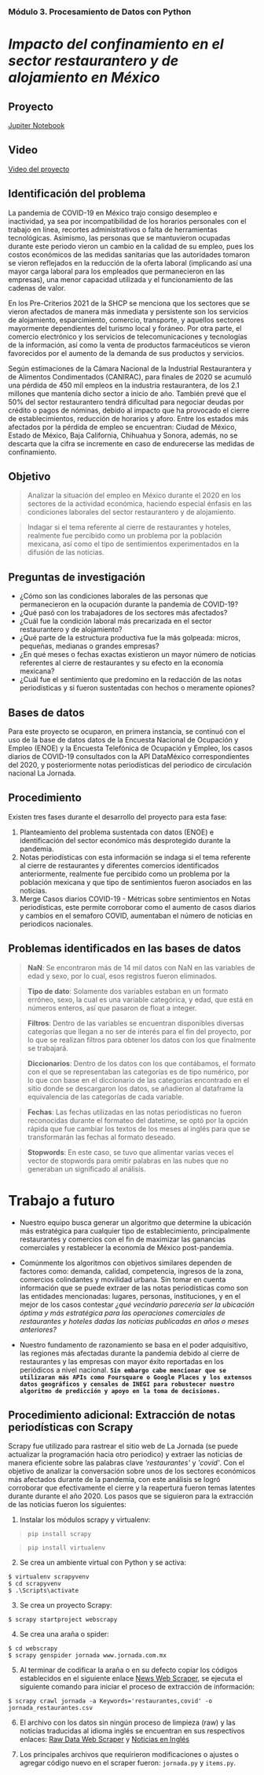 ### Módulo 3. Procesamiento de Datos con Python 

# *Impacto del confinamiento en el sector restaurantero y de alojamiento en México*

## Proyecto
[Jupiter Notebook](https://github.com/Walt9819/factores-impacto-desempleo-mexico/blob/main/Python/FactoresDeImpactoEnDesempleoMX.ipynb)

## Video

[Video del proyecto](https://youtu.be/n-_0N_6R-FY)

## Identificación del problema
La pandemia de COVID-19 en México trajo consigo desempleo e inactividad, ya sea por incompatibilidad de los horarios personales con el trabajo en línea, recortes administrativos o falta de herramientas tecnológicas. Asimismo, las personas que se mantuvieron ocupadas durante este periodo vieron un cambio en la calidad de su empleo, pues los costos económicos de las medidas sanitarias que las autoridades tomaron se vieron reflejados en la reducción de la oferta laboral (implicando así una mayor carga laboral para los empleados que permanecieron en las empresas), una menor capacidad utilizada y el funcionamiento de las cadenas de valor.

En los Pre-Criterios 2021 de la SHCP se menciona que los sectores que se vieron afectados de manera más inmediata y persistente son los servicios de alojamiento, esparcimiento, comercio, transporte, y aquellos sectores mayormente dependientes del turismo local y foráneo. Por otra parte, el comercio electrónico y los servicios de telecomunicaciones y tecnologías de la información, así como la venta de productos farmacéuticos se vieron favorecidos por el aumento de la demanda de sus productos y servicios. 

Según estimaciones de la Cámara Nacional de la Industrial Restaurantera y de Alimentos Condimentados (CANIRAC), para finales de 2020 se acumuló una pérdida  de 450 mil empleos en la industria restaurantera, de los 2.1 millones que mantenía dicho sector a inicio de año. También prevé que el 50% del sector restaurantero tendrá dificultad para negociar deudas por crédito o pagos de nóminas, debido al impacto que ha provocado el cierre de establecimientos, reducción de horarios y aforo. Entre los estados más afectados por la pérdida de empleo se encuentran: Ciudad de México, Estado de México, Baja California, Chihuahua y Sonora, además, no se descarta que la cifra se incremente en caso de endurecerse las medidas de confinamiento.


## Objetivo
> Analizar la situación del empleo en México durante el 2020 en los sectores de la actividad económica, haciendo especial énfasis en las condiciones laborales del sector restaurantero y de alojamiento.

> Indagar si el tema referente al cierre de restaurantes y hoteles, realmente fue percibido como un problema por la población mexicana, así como el tipo de sentimientos experimentados en la difusión de las noticias.

## Preguntas de investigación
*	¿Cómo son las condiciones laborales de las personas que permanecieron en la ocupación durante la pandemia de COVID-19? 
*	¿Qué pasó con los trabajadores de los sectores más afectados? 
*	¿Cuál fue la condición laboral más precarizada en el sector restaurantero y de alojamiento?
*	¿Qué parte de la estructura productiva fue la más golpeada: micros, pequeñas, medianas o grandes empresas?
*   ¿En qué meses o fechas exactas existieron un mayor número de noticias referentes al cierre de restaurantes y su efecto en la economía mexicana?
*   ¿Cuál fue el sentimiento que predomino en la redacción de las notas periodisticas y si fueron sustentadas con hechos o meramente opiones?

## Bases de datos
Para este proyecto se ocuparon, en primera instancia, se continuó con el uso de la base de datos datos de la Encuesta Nacional de Ocupación y Empleo (ENOE) y la Encuesta Telefónica de Ocupación y Empleo, los casos diarios de COVID-19 consultados con la API DataMéxico correspondientes del 2020, y posteriormente notas periodísticas del periodico de circulación nacional La Jornada.

## Procedimiento

Existen tres fases durante el desarrollo del proyecto para esta fase: 
1. Planteamiento del problema sustentada con datos 
(ENOE) e identificación del sector económico más desprotegido durante la pandemia.
2. Notas periodísticas con esta información se indaga si el tema referente al cierre de restaurantes y diferentes comercios identificados anteriormente, realmente fue percibido como un problema por la población mexicana y que tipo de sentimientos fueron asociados en las noticias. 
3. Merge Casos diarios COVID-19 - Métricas sobre sentimientos en Notas periodísticas, este permite corroborar como el aumento de casos diarios y cambios en el semaforo COVID, aumentaban el número de noticias en periodicos nacionales.

## Problemas identificados en las bases de datos
> **NaN**: Se encontraron más de 14 mil datos con NaN en las variables de edad y sexo, por lo cual, esos registros fueron eliminados.

> **Tipo de dato**: Solamente dos variables estaban en un formato erróneo, sexo, la cual es una variable categórica, y edad, que está en números enteros, así que pasaron de float a integer.

> **Filtros**: Dentro de las variables se encuentran disponibles diversas categorías que llegan a no ser de interés para el fin del proyecto, por lo que se realizan filtros para obtener los datos con los que finalmente se trabajará.

> **Diccionarios**: Dentro de los datos con los que contábamos, el formato con el que se representaban las categorías es de tipo numérico, por lo que con base en el diccionario de las categorías encontrado en el sitio donde se descargaron los datos, se añadieron al dataframe la equivalencia de las categorías de cada variable.

> **Fechas**: Las fechas utilizadas en las notas periodísticas no fueron reconocidas durante el formateo del datetime, se optó por la opción rápida que fue cambiar los textos de los meses al inglés para que se transformarán las fechas al formato deseado.

> **Stopwords**: En este caso, se tuvo que alimentar varias veces el vector de stopwords para omitir palabras en las nubes que no generaban un significado al análisis. 

# **Trabajo a futuro**
* Nuestro equipo busca generar un algoritmo que determine la ubicación más estratégica para cualquier tipo de establecimiento, principalmente restaurantes y comercios con el fin de maximizar las ganancias comerciales y restablecer la economía de México post-pandemia. 

* Comúnmente los algoritmos con objetivos similares dependen de factores como: demanda, calidad, competencia, ingresos de la zona, comercios colindantes y movilidad urbana. Sin tomar en cuenta información que se puede extraer de las notas periodísticas como son las entidades mencionadas: lugares, personas, instituciones, y en el mejor de los casos contestar *¿qué vecindario parecería ser la ubicación óptima y más estratégica para las operaciones comerciales de restaurantes y hoteles dadas las noticias publicadas en años o meses anteriores?*
 
* Nuestro fundamento de razonamiento se basa en el poder adquisitivo, las regiones más afectadas durante la pandemia debido al cierre de restaurantes y las empresas con mayor éxito reportadas en los periódicos a nivel nacional. **`Sin embargo cabe mencionar que se utilizaran más APIs como Foursquare o Google Places y los extensos datos geográficos y censales de INEGI para robustecer nuestro algoritmo de predicción y apoyo en la toma de decisiones. `**

## Procedimiento adicional: Extracción de notas periodísticas con Scrapy
Scrapy fue utilizado para rastrear el sitio web de La Jornada (se puede actualizar la programación hacia otro periodico) y extraer las noticias de manera eficiente sobre las palabras clave *'restaurantes'* y *'covid'*. Con el objetivo de analizar la conversación sobre unos de los sectores económicos más afectados durante de la pandemia, con este análisis se logró corroborar que efectivamente el cierre y la reapertura fueron temas latentes durante durante el año 2020.  Los pasos que se siguieron para la extracción de las noticias fueron los siguientes:
1. Instalar los módulos scrapy y virtualenv:

> `pip install scrapy`

> `pip install virtualenv`

2. Se crea un ambiente virtual con Python y se activa:

```
$ virtualenv scrapyvenv
$ cd scrapyvenv
$ .\Scripts\activate
```
3. Se crea un proyecto Scrapy:

```
$ scrapy startproject webscrapy
```
4. Se crea una araña o spider:

```
$ cd webscrapy
$ scrapy genspider jornada www.jornada.com.mx
```
5. Al terminar de codificar la araña o en su defecto copiar los códigos establecidos en el siguiente enlace [News Web Scraper](https://github.com/Walt9819/factores-impacto-desempleo-mexico/tree/main/Python/newsscrapper), se ejecuta el siguiente comando para iniciar el proceso de extracción de información:

```
$ scrapy crawl jornada -a Keywords='restaurantes,covid' -o jornada_restaurantes.csv
```

6. El archivo con los datos sin ningún proceso de limpieza (raw) y las noticias traducidas al idioma inglés se encuentran en sus respectivos enlaces: [Raw Data Web Scraper](https://raw.githubusercontent.com/Walt9819/factores-impacto-desempleo-mexico/main/Python/data/jornada_restaurantes.csv) y [Noticias en Inglés](https://raw.githubusercontent.com/Walt9819/factores-impacto-desempleo-mexico/main/Python/data/translated_news.csv)

7. Los principales archivos que requirieron modificaciones o ajustes o agregar código nuevo en el scraper fueron: `jornada.py` y `items.py`.
